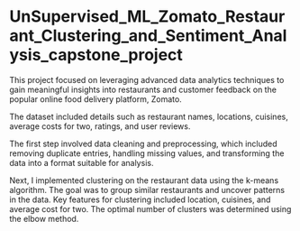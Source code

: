 # UnSupervised_ML_Zomato_Restaurant_Clustering_and_Sentiment_Analysis_capstone_project

This project focused on leveraging advanced data analytics techniques to gain meaningful insights into restaurants and customer feedback on the popular online food delivery platform, Zomato.

The dataset included details such as restaurant names, locations, cuisines, average costs for two, ratings, and user reviews.

The first step involved data cleaning and preprocessing, which included removing duplicate entries, handling missing values, and transforming the data into a format suitable for analysis.

Next, I implemented clustering on the restaurant data using the k-means algorithm. The goal was to group similar restaurants and uncover patterns in the data. Key features for clustering included location, cuisines, and average cost for two. The optimal number of clusters was determined using the elbow method.
